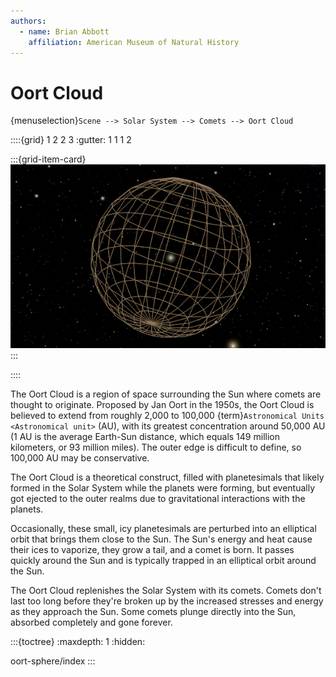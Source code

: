 ```yaml
---
authors:
  - name: Brian Abbott
    affiliation: American Museum of Natural History
---
```



# Oort Cloud

{menuselection}`Scene --> Solar System --> Comets --> Oort Cloud`


::::{grid} 1 2 2 3
:gutter: 1 1 1 2

:::{grid-item-card} [](./oort-sphere/index)
[![Oort sphere](./oort-sphere/oort_cloud_icon.png)](./oort-sphere/index)
:::

::::


The Oort Cloud is a region of space surrounding the Sun where comets are thought to originate. Proposed by Jan Oort in the 1950s, the Oort Cloud is believed to extend from roughly 2,000 to 100,000 {term}`Astronomical Units <Astronomical unit>` (AU), with its greatest concentration around 50,000 AU (1 AU is the average Earth-Sun distance, which equals 149 million kilometers, or 93 million miles). The outer edge is difficult to define, so 100,000 AU may be conservative.

The Oort Cloud is a theoretical construct, filled with planetesimals that likely formed in the Solar System while the planets were forming, but eventually got ejected to the outer realms due to gravitational interactions with the planets.

Occasionally, these small, icy planetesimals are perturbed into an elliptical orbit that brings them close to the Sun. The Sun's energy and heat cause their ices to vaporize, they grow a tail, and a comet is born. It passes quickly around the Sun and is typically trapped in an elliptical orbit around the Sun.

The Oort Cloud replenishes the Solar System with its comets. Comets don't last too long before they're broken up by the increased stresses and energy as they approach the Sun. Some comets plunge directly into the Sun, absorbed completely and gone forever.



:::{toctree}
:maxdepth: 1
:hidden:

oort-sphere/index
:::

